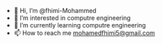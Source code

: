 - 👋 Hi, I’m @fhimi-Mohammed
- 👀 I’m interested in computre engineering 
- 🌱 I’m currently learning computre engineering 
- 📫 How to reach me mohamedfhimi5@gmail.com

<!---
fhimi/fhimi is a ✨ special ✨ repository because its `README.md` (this file) appears on your GitHub profile.
You can click the Preview link to take a look at your changes.
--->
